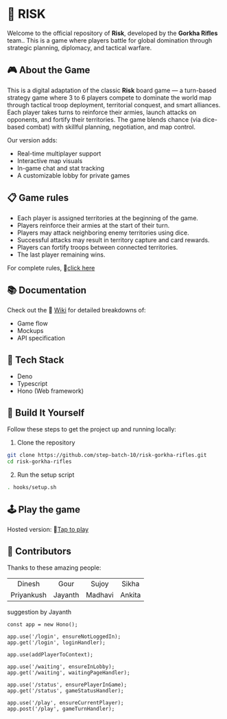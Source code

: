 # 🎯 RISK

Welcome to the official repository of **Risk**, developed by the **Gorkha Rifles** team.. This is a game where players battle for global domination through strategic planning, diplomacy, and tactical warfare.

## 🎮 About the Game

This is a digital adaptation of the classic **Risk** board game — a turn-based strategy game where 3 to 6 players compete to dominate the world map through tactical troop deployment, territorial conquest, and smart alliances.
Each player takes turns to reinforce their armies, launch attacks on opponents, and fortify their territories. The game blends chance (via dice-based combat) with skillful planning, negotiation, and map control.

Our version adds:

- Real-time multiplayer support
- Interactive map visuals
- In-game chat and stat tracking
- A customizable lobby for private games

## 📋 Game rules

- Each player is assigned territories at the beginning of the game.
- Players reinforce their armies at the start of their turn.
- Players may attack neighboring enemy territories using dice.
- Successful attacks may result in territory capture and card rewards.
- Players can fortify troops between connected territories.
- The last player remaining wins.

For complete rules, 🔗[click here](https://www.hasbro.com/common/instruct/risk.pdf)

## 📚 Documentation

Check out the 🔗 [Wiki](https://github.com/step-batch-10/risk-gorkha-rifles/wiki) for detailed breakdowns of:

- Game flow
- Mockups
- API specification

## 🚀 Tech Stack

- Deno
- Typescript
- Hono (Web framework)

## 🧱 Build It Yourself

Follow these steps to get the project up and running locally:

1. Clone the repository

```bash
git clone https://github.com/step-batch-10/risk-gorkha-rifles.git
cd risk-gorkha-rifles
```

2. Run the setup script

```bash
. hooks/setup.sh
```

## 🕹️ Play the game

Hosted version: 🔗[Tap to play](https://risk-gorkha-rifles.onrender.com)

## 🧠 Contributors

Thanks to these amazing people:

<table>
  <tr>
    <td align="center">Dinesh</td>
    <td align="center">Gour</td>
    <td align="center">Sujoy</td>
    <td align="center">Sikha</td>
  </tr>
  <tr>
    <td align="center">Priyankush</td>
    <td align="center">Jayanth</td>
    <td align="center">Madhavi</td>
    <td align="center">Ankita</td>
  </tr>
</table>

suggestion by Jayanth

```
const app = new Hono();

app.use('/login', ensureNotLoggedIn);
app.get('/login', loginHandler);

app.use(addPlayerToContext);

app.use('/waiting', ensureInLobby);
app.get('/waiting', waitingPageHandler);

app.use('/status', ensurePlayerInGame);
app.get('/status', gameStatusHandler);

app.use('/play', ensureCurrentPlayer);
app.post('/play', gameTurnHandler);

```
